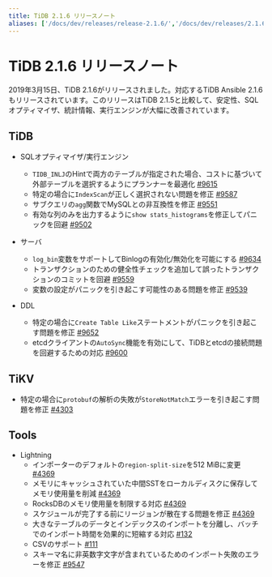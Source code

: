 ```yaml
---
title: TiDB 2.1.6 リリースノート
aliases: ['/docs/dev/releases/release-2.1.6/','/docs/dev/releases/2.1.6/']
---
```


# TiDB 2.1.6 リリースノート

2019年3月15日、TiDB 2.1.6がリリースされました。対応するTiDB Ansible 2.1.6もリリースされています。このリリースはTiDB 2.1.5と比較して、安定性、SQLオプティマイザ、統計情報、実行エンジンが大幅に改善されています。

## TiDB

+ SQLオプティマイザ/実行エンジン
    - `TIDB_INLJ`のHintで両方のテーブルが指定された場合、コストに基づいて外部テーブルを選択するようにプランナーを最適化 [#9615](https://github.com/pingcap/tidb/pull/9615)
    - 特定の場合に`IndexScan`が正しく選択されない問題を修正 [#9587](https://github.com/pingcap/tidb/pull/9587)
    - サブクエリの`agg`関数でMySQLとの非互換性を修正 [#9551](https://github.com/pingcap/tidb/pull/9551)
    - 有効な列のみを出力するように`show stats_histograms`を修正してパニックを回避 [#9502](https://github.com/pingcap/tidb/pull/9502)

+ サーバ
    - `log_bin`変数をサポートしてBinlogの有効化/無効化を可能にする [#9634](https://github.com/pingcap/tidb/pull/9634)
    - トランザクションのための健全性チェックを追加して誤ったトランザクションのコミットを回避 [#9559](https://github.com/pingcap/tidb/pull/9559)
    - 変数の設定がパニックを引き起こす可能性のある問題を修正 [#9539](https://github.com/pingcap/tidb/pull/9539)

+ DDL
    - 特定の場合に`Create Table Like`ステートメントがパニックを引き起こす問題を修正 [#9652](https://github.com/pingcap/tidb/pull/9652)
    - etcdクライアントの`AutoSync`機能を有効にして、TiDBとetcdの接続問題を回避するための対応 [#9600](https://github.com/pingcap/tidb/pull/9600)

## TiKV

- 特定の場合に`protobuf`の解析の失敗が`StoreNotMatch`エラーを引き起こす問題を修正 [#4303](https://github.com/tikv/tikv/pull/4303)

## Tools

+ Lightning
    - インポーターのデフォルトの`region-split-size`を512 MiBに変更 [#4369](https://github.com/tikv/tikv/pull/4369)
    - メモリにキャッシュされていた中間SSTをローカルディスクに保存してメモリ使用量を削減 [#4369](https://github.com/tikv/tikv/pull/4369)
    - RocksDBのメモリ使用量を制限する対応 [#4369](https://github.com/tikv/tikv/pull/4369)
    - スケジュールが完了する前にリージョンが散在する問題を修正 [#4369](https://github.com/tikv/tikv/pull/4369)
    - 大きなテーブルのデータとインデックスのインポートを分離し、バッチでのインポート時間を効果的に短縮する対応 [#132](https://github.com/pingcap/tidb-lightning/pull/132)
    - CSVのサポート [#111](https://github.com/pingcap/tidb-lightning/pull/111)
    - スキーマ名に非英数字文字が含まれているためのインポート失敗のエラーを修正 [#9547](https://github.com/pingcap/tidb/pull/9547)